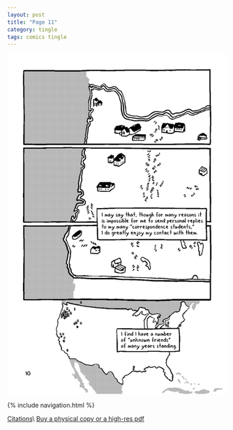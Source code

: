 ```yaml
---
layout: post
title: "Page 11"
category: tingle
tags: comics tingle
---
```


![Cover](/assets/misstingle/11.png)

{% include navigation.html %}

[Citations](https://liliantingle.nfshost.com/zine/citations/)\\
[Buy a physical copy ](https://audmcname.bigcartel.com)[or a high-res pdf](https://audmcname.itch.io)
